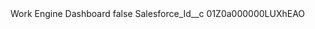 <?xml version="1.0" encoding="UTF-8"?>
<CustomMetadata xmlns="http://soap.sforce.com/2006/04/metadata" xmlns:xsi="http://www.w3.org/2001/XMLSchema-instance" xmlns:xsd="http://www.w3.org/2001/XMLSchema">
    <label>Work Engine Dashboard</label>
    <protected>false</protected>
    <values>
        <field>Salesforce_Id__c</field>
        <value xsi:type="xsd:string">01Z0a000000LUXhEAO</value>
    </values>
</CustomMetadata>
